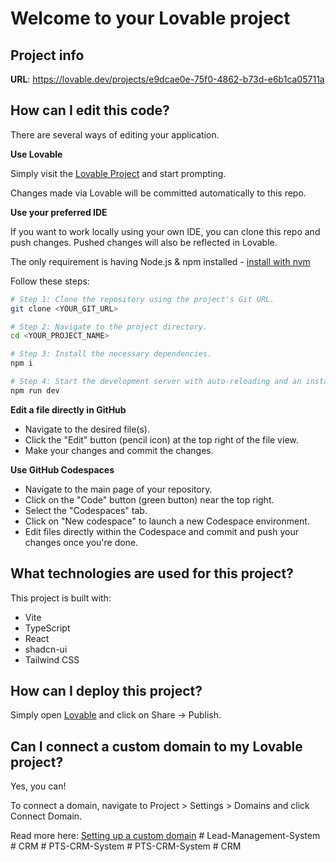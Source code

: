 # Welcome to your Lovable project

## Project info

**URL**: https://lovable.dev/projects/e9dcae0e-75f0-4862-b73d-e6b1ca05711a

## How can I edit this code?

There are several ways of editing your application.

**Use Lovable**

Simply visit the [Lovable Project](https://lovable.dev/projects/e9dcae0e-75f0-4862-b73d-e6b1ca05711a) and start prompting.

Changes made via Lovable will be committed automatically to this repo.

**Use your preferred IDE**

If you want to work locally using your own IDE, you can clone this repo and push changes. Pushed changes will also be reflected in Lovable.

The only requirement is having Node.js & npm installed - [install with nvm](https://github.com/nvm-sh/nvm#installing-and-updating)

Follow these steps:

```sh
# Step 1: Clone the repository using the project's Git URL.
git clone <YOUR_GIT_URL>

# Step 2: Navigate to the project directory.
cd <YOUR_PROJECT_NAME>

# Step 3: Install the necessary dependencies.
npm i

# Step 4: Start the development server with auto-reloading and an instant preview.
npm run dev
```

**Edit a file directly in GitHub**

- Navigate to the desired file(s).
- Click the "Edit" button (pencil icon) at the top right of the file view.
- Make your changes and commit the changes.

**Use GitHub Codespaces**

- Navigate to the main page of your repository.
- Click on the "Code" button (green button) near the top right.
- Select the "Codespaces" tab.
- Click on "New codespace" to launch a new Codespace environment.
- Edit files directly within the Codespace and commit and push your changes once you're done.

## What technologies are used for this project?

This project is built with:

- Vite
- TypeScript
- React
- shadcn-ui
- Tailwind CSS

## How can I deploy this project?

Simply open [Lovable](https://lovable.dev/projects/e9dcae0e-75f0-4862-b73d-e6b1ca05711a) and click on Share -> Publish.

## Can I connect a custom domain to my Lovable project?

Yes, you can!

To connect a domain, navigate to Project > Settings > Domains and click Connect Domain.

Read more here: [Setting up a custom domain](https://docs.lovable.dev/tips-tricks/custom-domain#step-by-step-guide)
#   L e a d - M a n a g e m e n t - S y s t e m  
 #   C R M  
 #   P T S - C R M - S y s t e m  
 #   P T S - C R M - S y s t e m  
 #   C R M  
 